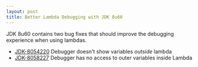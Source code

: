 ```yaml
---
layout: post
title: Better Lambda Debugging with JDK 8u60 
---
```


JDK 8u60 contains two bug fixes that should improve the debugging experience when using lambdas.

 * [JDK-8054220](https://bugs.openjdk.java.net/browse/JDK-8054220) Debugger doesn't show variables *outside* lambda
 * [JDK-8058227](https://bugs.openjdk.java.net/browse/JDK-8058227) Debugger has no access to outer variables inside Lambda

